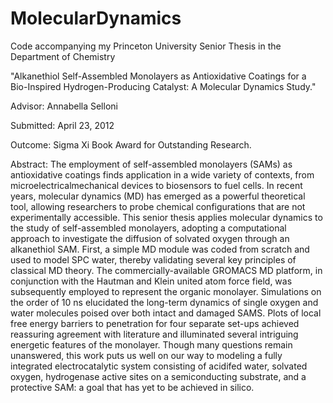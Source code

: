 # MolecularDynamics

Code accompanying my Princeton University Senior Thesis in the Department of Chemistry

"Alkanethiol Self-Assembled Monolayers as Antioxidative Coatings for a Bio-Inspired Hydrogen-Producing Catalyst: A Molecular Dynamics Study." 

Advisor: Annabella Selloni

Submitted: April 23, 2012

Outcome: Sigma Xi Book Award for Outstanding Research. 


Abstract: The employment of self-assembled monolayers (SAMs) as antioxidative coatings finds application in a wide variety of contexts, from microelectricalmechanical devices to biosensors to fuel cells. In recent years, molecular dynamics (MD) has emerged as a powerful theoretical tool, allowing researchers to probe chemical configurations that are not experimentally accessible. This senior thesis applies molecular dynamics to the study of self-assembled monolayers, adopting a computational approach to investigate the diffusion of solvated oxygen through an alkanethiol SAM. First, a simple MD module was coded from scratch and used to model SPC water, thereby validating several key principles of classical MD theory. The commercially-available GROMACS MD platform, in conjunction with the Hautman and Klein united atom force field, was subsequently employed to represent the organic monolayer. Simulations on the order of 10 ns elucidated the long-term dynamics of single oxygen and water molecules poised over both intact and damaged SAMS. Plots of local free energy barriers to penetration for four separate set-ups achieved reassuring agreement with literature and illuminated several intriguing energetic features of the monolayer. Though many questions remain unanswered, this work puts us well on our way to modeling a fully integrated electrocatalytic system consisting of acidifed water, solvated oxygen, hydrogenase active sites on a semiconducting substrate, and a protective SAM: a goal that has yet to be achieved in silico.
